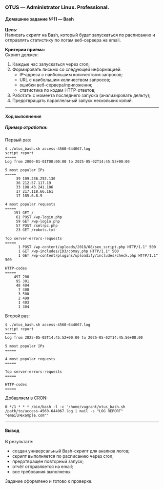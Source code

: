 ### **OTUS — Administrator Linux. Professional.**  
#### **Домашнее задание №11 — Bash**

**Цель:**  
Написать скрипт на Bash, который будет запускаться по расписанию и отправлять статистику по логам веб-сервера на email.

**Критерии приёма:**  
Скрипт должен:
1. Каждые час запускаться через cron;
2. Формировать письмо со следующей информацией:
   - IP-адреса с наибольшим количеством запросов;
   - URL с наибольшим количеством запросов;
   - ошибки веб-сервера/приложения;
   - статистика по кодам HTTP-ответов;
3. Работать с момента последнего запуска (анализировать дельту);
4. Предотвращать параллельный запуск нескольких копий.

---

#### **Ход выполнения**

##### Пример отработки:
Первый раз:
```
$ ./otus_bash.sh access-4560-644067.log 
script report
=====
Log from 2000-01-01T00:00:00 to 2025-05-02T14:45:52+00:00

5 most popular IPs
=====
     39 109.236.252.130
     36 212.57.117.19
     33 188.43.241.106
     17 217.118.66.161
     17 185.6.8.9

4 most popular requests
=====
    151 GET /
     61 POST /wp-login.php
     59 GET /wp-login.php
     57 POST /xmlrpc.php
     23 GET /robots.txt

Top server-errors-requests
=====
      1 POST /wp-content/uploads/2018/08/seo_script.php HTTP/1.1" 500
      1 GET /wp-includes/ID3/comay.php HTTP/1.1" 500
      1 GET /wp-content/plugins/uploadify/includes/check.php HTTP/1.1" 500

HTTP-codes
=====
    497 200
     95 301
     48 404
      7 400
      3 500
      2 499
      1 403
      1 304
```
Второй раз:
```
$ ./otus_bash.sh access-4560-644067.log 
script report
=====
Log from 2025-05-02T14:45:52+00:00 to 2025-05-02T14:45:56+00:00

5 most popular IPs
=====

4 most popular requests
=====

Top server-errors-requests
=====

HTTP-codes
=====
```

Добавляем в CRON:
```
0 */1 * * * /bin/bash -l -c '/home/vagrant/otus_bash.sh /path/to/access-4560-644067.log | mail -s "LOG REPORT" "email@example.com"'
```

---

#### **Вывод**

В результате:
- создан универсальный Bash-скрипт для анализа логов;
- скрипт выполняется по расписанию через cron;
- предотвращён повторный запуск;
- отчёт отправляется на email;
- все требования выполнены.

Задание оформлено и готово к проверке.
